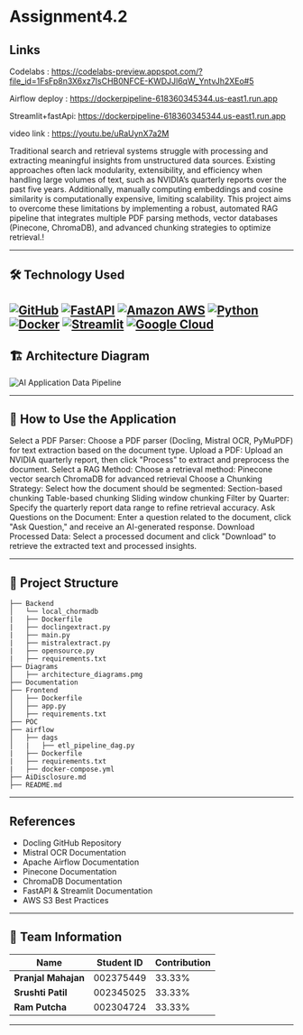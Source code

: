 # Assignment4.2


## Links 
Codelabs : https://codelabs-preview.appspot.com/?file_id=1FsFp8n3X6xz7IsCHB0NFCE-KWDJJl6qW_YntvJh2XEo#5

Airflow deploy : https://dockerpipeline-618360345344.us-east1.run.app

Streamlit+fastApi: https://dockerpipeline-618360345344.us-east1.run.app

video link : https://youtu.be/uRaUynX7a2M
 

Traditional search and retrieval systems struggle with processing and extracting meaningful insights from unstructured data sources. Existing approaches often lack modularity, extensibility, and efficiency when handling large volumes of text, such as NVIDIA’s quarterly reports over the past five years. Additionally, manually computing embeddings and cosine similarity is computationally expensive, limiting scalability. This project aims to overcome these limitations by implementing a robust, automated RAG pipeline that integrates multiple PDF parsing methods, vector databases (Pinecone, ChromaDB), and advanced chunking strategies to optimize retrieval.!

---

## 🛠️ Technology Used

[![GitHub](https://img.shields.io/badge/GitHub-100000?style=for-the-badge&logo=github&logoColor=white)](https://github.com/)
[![FastAPI](https://img.shields.io/badge/fastapi-109989?style=for-the-badge&logo=FASTAPI&logoColor=white)](https://fastapi.tiangolo.com/)
[![Amazon AWS](https://img.shields.io/badge/Amazon_AWS-FF9900?style=for-the-badge&logo=amazonaws&logoColor=white)](https://aws.amazon.com/)
[![Python](https://img.shields.io/badge/Python-FFD43B?style=for-the-badge&logo=python&logoColor=blue)](https://www.python.org/)
[![Docker](https://img.shields.io/badge/Docker-%232496ED?style=for-the-badge&logo=Docker&color=blue&logoColor=white)](https://www.docker.com)
[![Streamlit](https://img.shields.io/badge/Streamlit-FF4B4B?style=for-the-badge&logo=Streamlit&logoColor=white)](https://streamlit.io/)
[![Google Cloud](https://img.shields.io/badge/Google_Cloud-%234285F4.svg?style=for-the-badge&logo=google-cloud&logoColor=white)](https://cloud.google.com)
---

## 🏗️ Architecture Diagram
![AI Application Data Pipeline](https://github.com/Bigdata2025Team5/DAMG7245_Team5_Assignment4/blob/dd602cd51efd57c7d7c9e2042b38a1fd1ee84e7b/Diagrams/architecture_diagram.png)

---

## 🔑 How to Use the Application
Select a PDF Parser: Choose a PDF parser (Docling, Mistral OCR, PyMuPDF) for text extraction based on the document type.
Upload a PDF: Upload an NVIDIA quarterly report, then click "Process" to extract and preprocess the document.
Select a RAG Method: Choose a retrieval method:
	Pinecone vector search
	ChromaDB for advanced retrieval
Choose a Chunking Strategy: Select how the document should be segmented:
	Section-based chunking
	Table-based chunking
	Sliding window chunking
Filter by Quarter: Specify the quarterly report data range to refine retrieval accuracy.
Ask Questions on the Document: Enter a question related to the document, click "Ask Question," and receive an AI-generated response.
Download Processed Data: Select a processed document and click "Download" to retrieve the extracted text and processed insights.
 
---

## 📂 Project Structure
```
├── Backend
│   └── local_chormadb
|   ├── Dockerfile
|   ├── doclingextract.py
|   ├── main.py
|   ├── mistralextract.py
|   ├── opensource.py
|   ├── requirements.txt
├── Diagrams
│   ├── architecture_diagrams.pmg
├── Documentation
├── Frontend
│   ├── Dockerfile
│   ├── app.py
│   ├── requirements.txt
├── POC
├── airflow
│   ├── dags
│   |   ├── etl_pipeline_dag.py
|   ├── Dockerfile
|   ├── requirements.txt
|   ├── docker-compose.yml   
├── AiDisclosure.md
├── README.md

```

---
## References

- Docling GitHub Repository
- Mistral OCR Documentation
- Apache Airflow Documentation
- Pinecone Documentation 
- ChromaDB Documentation
- FastAPI & Streamlit Documentation
- AWS S3 Best Practices

---

## 👥 Team Information
| Name            | Student ID    | Contribution |
|----------------|--------------|--------------|
| **Pranjal Mahajan** | 002375449  | 33.33% |
| **Srushti Patil**  | 002345025  | 33.33% |
| **Ram Putcha**  | 002304724  | 33.33% |

---
